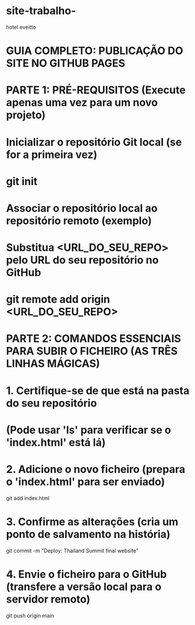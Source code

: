 # site-trabalho-
hotel eveitto
# GUIA COMPLETO: PUBLICAÇÃO DO SITE NO GITHUB PAGES

# PARTE 1: PRÉ-REQUISITOS (Execute apenas uma vez para um novo projeto)
# Inicializar o repositório Git local (se for a primeira vez)
# git init

# Associar o repositório local ao repositório remoto (exemplo)
# Substitua <URL_DO_SEU_REPO> pelo URL do seu repositório no GitHub
# git remote add origin <URL_DO_SEU_REPO>

# PARTE 2: COMANDOS ESSENCIAIS PARA SUBIR O FICHEIRO (AS TRÊS LINHAS MÁGICAS)

# 1. Certifique-se de que está na pasta do seu repositório
#    (Pode usar 'ls' para verificar se o 'index.html' está lá)

# 2. Adicione o novo ficheiro (prepara o 'index.html' para ser enviado)
git add index.html

# 3. Confirme as alterações (cria um ponto de salvamento na história)
git commit -m "Deploy: Thailand Summit final website"

# 4. Envie o ficheiro para o GitHub (transfere a versão local para o servidor remoto)
git push origin main 

